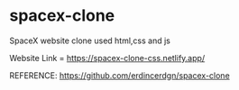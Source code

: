 # spacex-clone
SpaceX website clone used html,css and js

Website Link = https://spacex-clone-css.netlify.app/


REFERENCE: 
https://github.com/erdincerdgn/spacex-clone
